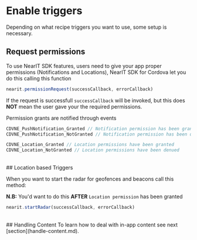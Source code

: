 # Enable triggers

Depending on what recipe triggers you want to use, some setup is necessary.
<br>
## Request permissions
To use NearIT SDK features, users need to give your app proper permissions (Notifications and Locations), NearIT SDK for Cordova let you do this calling this function
```javascript
nearit.permissionRequest(successCallback, errorCallback)
```
If the request is successfull `successCallback` will be invoked, but this does **NOT** mean the user gave your the required permissions.

Permission grants are notified through events
```js
CDVNE_PushNotification_Granted // Notification permission has been granted
CDVNE_PushNotification_NotGranted // Notification permission has been denied

CDVNE_Location_Granted // Location permissions have been granted
CDVNE_Location_NotGranted // Location permissions have been denued
```

<br>
## Location based Triggers

When you want to start the radar for geofences and beacons call this method:

**N.B:** You'd want to do this **AFTER** `Location permission` has been granted

```javascript
nearit.startRadar(successCallback, errorCallback)
```

<!--
<br>
## Push Triggers (Not Yet Available)
To enable push notification capability for your app you need to follow the steps specific to your target platform

### iOS
on iOS, you need to generate a .p12 certificate and upload it to NearIT CMS. If you need help follow [these steps](apns_walkthrough.md).

### Android
on Android, you need to create a Firebase project and follow the official instructions to integrate it into an app.
[If you need help follow these steps](http://nearit-android.readthedocs.io/en/latest/firebase/). Enter the cloud messaging firebase server key into the appropriate NearIT CMS section.

Then in your app code you need to ask for the token.
```js
nearit.registerForRemoteNotifications(successCallback, errorCallback)
```
-->

<br>
## Handling Content
To learn how to deal with in-app content see next [section](handle-content.md).

